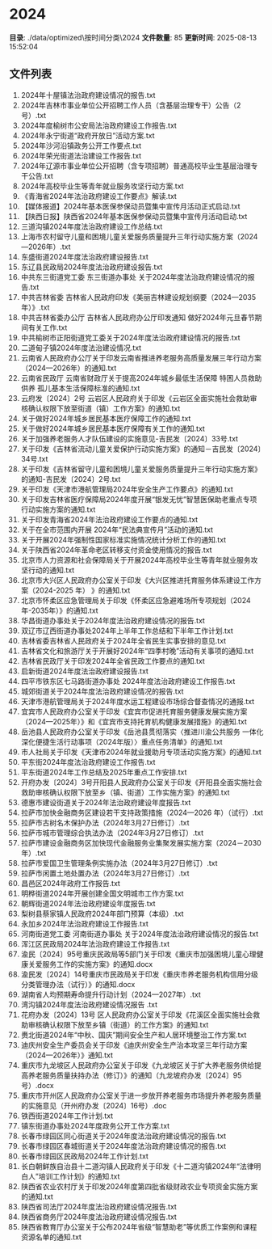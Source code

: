 # 2024

**目录**: ./data/optimized\按时间分类\2024
**文件数量**: 85
**更新时间**: 2025-08-13 15:52:04

## 文件列表

1. 2024年十屋镇法治政府建设情况的报告.txt
2. 2024年吉林市事业单位公开招聘工作人员（含基层治理专干）公告（2号）.txt
3. 2024年度榆树市公安局法治政府建设工作报告.txt
4. 2024年永宁街道“政府开放日”活动方案.txt
5. 2024年沙河沿镇政务公开工作要点.txt
6. 2024年荣光街道法治建设工作报告.txt
7. 2024年辽源市事业单位公开招聘（含专项招聘）普通高校毕业生基层治理专干公告.txt
8. 2024年高校毕业生等青年就业服务攻坚行动方案.txt
9. 《青海省2024年法治政府建设工作要点》解读.txt
10. 【媒体报道】2024年基本医保参保动员暨集中宣传月活动正式启动.txt
11. 【陕西日报】陕西省2024年基本医保参保动员暨集中宣传月活动启动.txt
12. 三道沟镇2024年度法治政府建设工作总结.txt
13. 上海市农村留守儿童和困境儿童关爱服务质量提升三年行动实施方案（2024—2026年）.txt
14. 东盛街道2024年度法治政府建设报告.txt
15. 东辽县民政局2024年度法治政府建设报告.txt
16. 中共东三街道党工委  东三街道办事处    关于2024年度法治政府建设情况的报告.txt
17. 中共吉林省委 吉林省人民政府印发《美丽吉林建设规划纲要（2024—2035年）》.txt
18. 中共吉林省委办公厅 吉林省人民政府办公厅印发通知 做好2024年元旦春节期间有关工作.txt
19. 中共榆树市正阳街道党工委关于2024年度法治政府建设情况的报告.txt
20. 二道甸子镇2024年度法治建设情况.txt
21. 云南省人民政府办公厅关于印发云南省推进养老服务高质量发展三年行动方案（2024—2026年）的通知.txt
22. 云南省民政厅 云南省财政厅关于提高2024年城乡最低生活保障 特困人员救助供养 孤儿基本生活保障标准的通知.txt
23. 云府发〔2024〕2号 云岩区人民政府关于印发《云岩区全面实施社会救助审核确认权限下放至街道（镇）工作方案》的通知.txt
24. 关于做好2024年城乡居民基本医疗保障工作的通知.txt
25. 关于做好2024年城乡居民基本医疗保障有关工作的通知.txt
26. 关于加强养老服务人才队伍建设的实施意见-吉民发〔2024〕33号.txt
27. 关于印发《吉林省流动儿童关爱保护行动实施方案》的通知－吉民发〔2024〕34号.txt
28. 关于印发《吉林省留守儿童和困境儿童关爱服务质量提升三年行动实施方案》的通知-吉民发〔2024〕2号.txt
29. 关于印发《天津市港航管理局2024年安全生产工作要点》的通知.txt
30. 关于印发吉林省医疗保障局2024年度开展“银发无忧”智慧医保助老重点专项行动实施方案的通知.txt
31. 关于印发青海省2024年法治政府建设工作要点的通知.txt
32. 关于在全市范围内开展 2024年“民法典宣传月”活动的通知.txt
33. 关于开展2024年强制性国家标准实施情况统计分析工作的通知.txt
34. 关于陕西省2024年革命老区转移支付资金使用情况的报告.txt
35. 北京市人力资源和社会保障局关于开展2024年高校毕业生等青年就业服务攻坚行动的通知.txt
36. 北京市大兴区人民政府办公室关于印发《大兴区推进托育服务体系建设工作方案（2024-2025 年） 》的通知.txt
37. 北京市怀柔区应急管理局关于印发《怀柔区应急避难场所专项规划（2024年-2035年）》的通知.txt
38. 华昌街道办事处关于2024年度法治政府建设情况的报告.txt
39. 双辽市辽西街道办事处2024年上半年工作总结和下半年工作计划.txt
40. 吉林省委吉林省人民政府关于2024年全省民生实事安排的意见.txt
41. 吉林省文化和旅游厅关于开展好2024年“四季村晚”活动有关事项的通知.txt
42. 吉林省民政厅关于印发2024年全省民政工作要点的通知.txt
43. 启新街道2024年度法治政府建设报告.txt
44. 四平市铁东区七马路街道办事处 2024年度法治政府建设工作报告.txt
45. 城郊街道关于2024年度法治政府建设情况的报告.txt
46. 天津市港航管理局关于2024年度水运工程建设市场综合督查情况的通报.txt
47. 宜宾市人民政府办公室关于印发《宜宾市促进托育服务健康发展实施方案（2024—2025年）》和《宜宾市支持托育机构健康发展措施》的通知.txt
48. 岳池县人民政府办公室关于印发《岳池县贯彻落实〈推进川渝公共服务 一体化深化便捷生活行动事项（2024年版）〉重点任务清单》的通知.txt
49. 市人社局关于印发《天津市2024年就业援助月专项活动实施方案》的通知.txt
50. 平东街2024年度法治政府建设工作报告.txt
51. 平东街道2024年工作总结及2025年重点工作安排.txt
52. 开府办发〔2024〕3号开阳县人民政府办公室关于印发《开阳县全面实施社会救助审核确认权限下放至乡（镇、街道）工作实施方案》的通知.txt
53. 德惠市建设街道关于2024年法治政府建设年度报告.txt
54. 拉萨市加快金融商务区建设若干支持政策措施（2024—2026 年）（试行）.txt
55. 拉萨市古树名木保护办法（2024年3月27日修订）.txt
56. 拉萨市城市管理综合执法办法（2024年3月27日修订）.txt
57. 拉萨市建设金融商务区加快现代金融服务业集聚发展实施方案（2024－2030 年）.txt
58. 拉萨市爱国卫生管理条例实施办法（2024年3月27日修订）.txt
59. 拉萨市闲置土地处置办法（2024年3月27日修订）.txt
60. 昌邑区2024年政府工作报告.txt
61. 明桦街道2024年开展创建全国文明城市工作方案.txt
62. 朝辉街道2024年法治政府建设年度报告.txt
63. 梨树县蔡家镇人民政府2024年部门预算（本级）.txt
64. 永加乡2024年法治政府建设工作报告.txt
65. 河南街道党工委 河南街道办事处 关于2024年度法治政府建设情况的报告.txt
66. 浑江区民政局2024年法治政府建设工作报告.txt
67. 渝民〔2024〕95号重庆民政局等5部门关于印发《重庆市加强困境儿童心理健康关爱服务工作的实施方案》的通知.docx
68. 渝民发〔2024〕14号重庆市民政局关于印发《重庆市养老服务机构信用分级分类管理办法（试行）》的通知.docx
69. 湖南省人均预期寿命提升行动计划（2024—2027年）.txt
70. 湾沟镇2024年度法治政府建设情况报告 .txt
71. 花府办发〔2024〕13号 区人民政府办公室关于印发《花溪区全面实施社会救助审核确认权限下放至乡镇（街道）的工作方案》的通知.txt
72. 赉北街道2024年“中秋、国庆”期间安全生产和人居环境整治工作方案.txt
73. 迪庆州安全生产委员会关于印发《迪庆州安全生产治本攻坚三年行动方案（2024—2026年）》通知.txt
74. 重庆市九龙坡区人民政府办公室关于印发《九龙坡区关于扩大养老服务供给提高养老服务质量扶持办法（修订）》的通知（九龙坡府办发〔2024〕95号）.docx
75. 重庆市开州区人民政府办公室关于进一步放开养老服务市场提升养老服务质量的实施意见（开州府办发〔2024〕16号）.doc
76. 铁西街道2024年工作计划.txt
77. 镇东街道办事处2024年度政务公开工作方案.txt
78. 长春市绿园区同心街道关于2024年度法治政府建设情况的报告.txt
79. 长春市绿园区春城街道关于2024年度法治政府建设情况的报告.txt
80. 长春市绿园区民政局2024年工作计划.txt
81. 长白朝鲜族自治县十二道沟镇人民政府关于印发《十二道沟镇2024年“法律明白人”培训工作计划》的通知.txt
82. 陕西省农业农村厅关于印发2024年度第四批省级财政农业专项资金实施方案的通知.txt
83. 陕西省司法厅2024年度法治政府建设情况报告.txt
84. 陕西省商务厅2024年度法治政府建设情况报告.txt
85. 陕西省教育厅办公室关于公布2024年省级“智慧助老”等优质工作案例和课程资源名单的通知.txt
